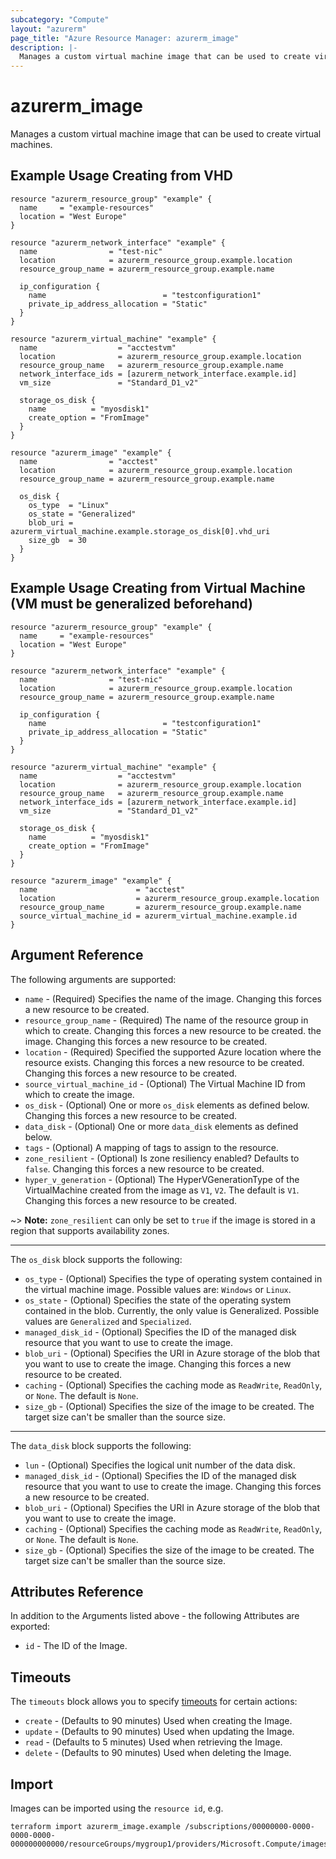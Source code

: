 ```yaml
---
subcategory: "Compute"
layout: "azurerm"
page_title: "Azure Resource Manager: azurerm_image"
description: |-
  Manages a custom virtual machine image that can be used to create virtual machines.
---
```


# azurerm_image

Manages a custom virtual machine image that can be used to create virtual machines.

## Example Usage Creating from VHD

```hcl
resource "azurerm_resource_group" "example" {
  name     = "example-resources"
  location = "West Europe"
}

resource "azurerm_network_interface" "example" {
  name                = "test-nic"
  location            = azurerm_resource_group.example.location
  resource_group_name = azurerm_resource_group.example.name

  ip_configuration {
    name                          = "testconfiguration1"
    private_ip_address_allocation = "Static"
  }
}

resource "azurerm_virtual_machine" "example" {
  name                  = "acctestvm"
  location              = azurerm_resource_group.example.location
  resource_group_name   = azurerm_resource_group.example.name
  network_interface_ids = [azurerm_network_interface.example.id]
  vm_size               = "Standard_D1_v2"

  storage_os_disk {
    name          = "myosdisk1"
    create_option = "FromImage"
  }
}

resource "azurerm_image" "example" {
  name                = "acctest"
  location            = azurerm_resource_group.example.location
  resource_group_name = azurerm_resource_group.example.name

  os_disk {
    os_type  = "Linux"
    os_state = "Generalized"
    blob_uri = azurerm_virtual_machine.example.storage_os_disk[0].vhd_uri
    size_gb  = 30
  }
}
```

## Example Usage Creating from Virtual Machine (VM must be generalized beforehand)

```hcl
resource "azurerm_resource_group" "example" {
  name     = "example-resources"
  location = "West Europe"
}

resource "azurerm_network_interface" "example" {
  name                = "test-nic"
  location            = azurerm_resource_group.example.location
  resource_group_name = azurerm_resource_group.example.name

  ip_configuration {
    name                          = "testconfiguration1"
    private_ip_address_allocation = "Static"
  }
}

resource "azurerm_virtual_machine" "example" {
  name                  = "acctestvm"
  location              = azurerm_resource_group.example.location
  resource_group_name   = azurerm_resource_group.example.name
  network_interface_ids = [azurerm_network_interface.example.id]
  vm_size               = "Standard_D1_v2"

  storage_os_disk {
    name          = "myosdisk1"
    create_option = "FromImage"
  }
}

resource "azurerm_image" "example" {
  name                      = "acctest"
  location                  = azurerm_resource_group.example.location
  resource_group_name       = azurerm_resource_group.example.name
  source_virtual_machine_id = azurerm_virtual_machine.example.id
}
```

## Argument Reference

The following arguments are supported:

* `name` - (Required) Specifies the name of the image. Changing this forces a new resource to be created.
* `resource_group_name` - (Required) The name of the resource group in which to create. Changing this forces a new resource to be created.
    the image. Changing this forces a new resource to be created.
* `location` - (Required) Specified the supported Azure location where the resource exists. Changing this forces a new resource to be created.
    Changing this forces a new resource to be created.
* `source_virtual_machine_id` - (Optional) The Virtual Machine ID from which to create the image.
* `os_disk` - (Optional) One or more `os_disk` elements as defined below. Changing this forces a new resource to be created.
* `data_disk` - (Optional) One or more `data_disk` elements as defined below.
* `tags` - (Optional) A mapping of tags to assign to the resource.
* `zone_resilient` - (Optional) Is zone resiliency enabled? Defaults to `false`. Changing this forces a new resource to be created.
* `hyper_v_generation` - (Optional) The HyperVGenerationType of the VirtualMachine created from the image as `V1`, `V2`. The default is `V1`. Changing this forces a new resource to be created.

~> **Note:** `zone_resilient` can only be set to `true` if the image is stored in a region that supports availability zones.

---

The `os_disk` block supports the following:

* `os_type` - (Optional) Specifies the type of operating system contained in the virtual machine image. Possible values are: `Windows` or `Linux`.
* `os_state` - (Optional) Specifies the state of the operating system contained in the blob. Currently, the only value is Generalized. Possible values are `Generalized` and `Specialized`.
* `managed_disk_id` - (Optional) Specifies the ID of the managed disk resource that you want to use to create the image.
* `blob_uri` - (Optional) Specifies the URI in Azure storage of the blob that you want to use to create the image. Changing this forces a new resource to be created.
* `caching` - (Optional) Specifies the caching mode as `ReadWrite`, `ReadOnly`, or `None`. The default is `None`.
* `size_gb` - (Optional) Specifies the size of the image to be created. The target size can't be smaller than the source size.

---

The `data_disk` block supports the following:

* `lun` - (Optional) Specifies the logical unit number of the data disk.
* `managed_disk_id` - (Optional) Specifies the ID of the managed disk resource that you want to use to create the image. Changing this forces a new resource to be created.
* `blob_uri` - (Optional) Specifies the URI in Azure storage of the blob that you want to use to create the image.
* `caching` - (Optional) Specifies the caching mode as `ReadWrite`, `ReadOnly`, or `None`. The default is `None`.
* `size_gb` - (Optional) Specifies the size of the image to be created. The target size can't be smaller than the source size.

## Attributes Reference

In addition to the Arguments listed above - the following Attributes are exported:

* `id` - The ID of the Image.

## Timeouts

The `timeouts` block allows you to specify [timeouts](https://www.terraform.io/language/resources/syntax#operation-timeouts) for certain actions:

* `create` - (Defaults to 90 minutes) Used when creating the Image.
* `update` - (Defaults to 90 minutes) Used when updating the Image.
* `read` - (Defaults to 5 minutes) Used when retrieving the Image.
* `delete` - (Defaults to 90 minutes) Used when deleting the Image.

## Import

Images can be imported using the `resource id`, e.g.

```shell
terraform import azurerm_image.example /subscriptions/00000000-0000-0000-0000-000000000000/resourceGroups/mygroup1/providers/Microsoft.Compute/images/image1
```
